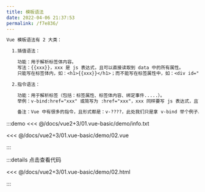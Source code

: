```yaml
---
title: 模板语法
date: 2022-04-06 21:37:53
permalink: /f7e836/
---
```


```txt
Vue 模板语法有 2 大类：

  1.插值语法：

    功能：用于解析标签体内容。
    写法：{{xxx}}，xxx 是 js 表达式，且可以直接读取到 data 中的所有属性。
    只能写在标签体内，如：<h1>{{xxx}}</h1>；而不能写在标签属性中，如：<div id="{{xxx}}"></div>，目前这种方式已被移除，请使用指令语法替代

  2.指令语法：

    功能：用于解析标签（包括：标签属性、标签体内容、绑定事件.....）。
    举例：v-bind:href="xxx" 或简写为 :href="xxx"，xxx 同样要写 js 表达式，且可以直接读取到 data 中的所有属性。

    备注：Vue 中有很多的指令，且形式都是：v-????，此处我们只是拿 v-bind 举个例子。
```

:::demo <<< @/docs/vue2+3/01.vue-basic/demo/info.txt

<<< @/docs/vue2+3/01.vue-basic/demo/02.vue

:::

:::details 点击查看代码

<<< @/docs/vue2+3/01.vue-basic/demo/02.html

:::
